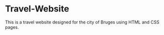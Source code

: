 # Travel-Website
This is a travel website designed for the city of Bruges using HTML and CSS pages.
